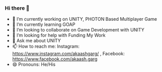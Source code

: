 ### Hi there 👋

<!--
**akaashg/akaashg** is a ✨ _special_ ✨ repository because its `README.md` (this file) appears on your GitHub profile.

Here are some ideas to get you started:
-->


- 🔭 I’m currently working on UNITY, PHOTON Based Multiplayer Game
- 🌱 I’m currently learning GOAP
- 👯 I’m looking to collaborate on Game Development with UNITY
- 🤔 I’m looking for help with Funding My Work
- 💬 Ask me about UNITY
- 📫 How to reach me: Instagram: https://www.instagram.com/akaashgarg/ , Facebook: https://www.facebook.com/akaash.garg
- 😄 Pronouns: He/His


